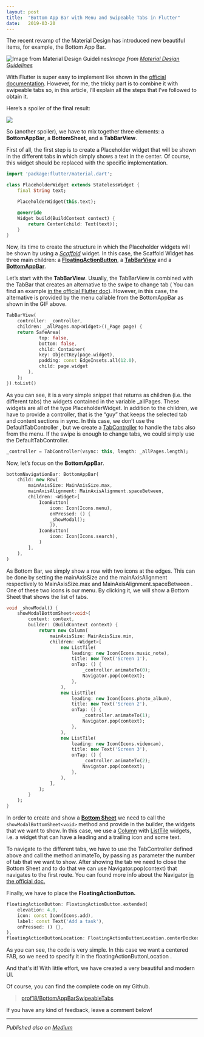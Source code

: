 ```yaml
---
layout: post
title:  "Bottom App Bar with Menu and Swipeable Tabs in Flutter"
date:   2019-03-20
---
```


The recent revamp of the Material Design has introduced new beautiful items, for example, the Bottom App Bar.

![Image from [Material Design Guidelines](https://material.io/design/components/app-bars-bottom.html#)](https://cdn-images-1.medium.com/max/3040/1*ToNzjvmwSmUMNQivKv361A.png)*Image from [Material Design Guidelines](https://material.io/design/components/app-bars-bottom.html#)*

With Flutter is super easy to implement like shown in the [official documentation](https://docs.flutter.io/flutter/material/BottomAppBar-class.html). However, for me, the tricky part is to combine it with swipeable tabs so, in this article, I’ll explain all the steps that I’ve followed to obtain it.

Here’s a spoiler of the final result:

![](https://cdn-images-1.medium.com/max/2000/1*1hnvZF-24FwU25FAdWQiGg.gif)

So (another spoiler), we have to mix together three elements: a **BottomAppBar**, a **BottomSheet**, and a **TabBarView**.

First of all, the first step is to create a Placeholder widget that will be shown in the different tabs in which simply shows a text in the center. Of course, this widget should be replaced with the specific implementation.

```dart
import 'package:flutter/material.dart';

class PlaceholderWidget extends StatelessWidget {
    final String text;

    PlaceholderWidget(this.text);

    @override
    Widget build(BuildContext context) {
        return Center(child: Text(text));
    }
}
```

Now, its time to create the structure in which the Placeholder widgets will be shown by using a [*Scaffold*](https://docs.flutter.io/flutter/material/Scaffold-class.html) widget. In this case, the Scaffold Widget has three main children: a [**FloatingActionButton**](https://docs.flutter.io/flutter/material/FloatingActionButton-class.html), a [**TabBarView**](https://docs.flutter.io/flutter/material/TabBarView-class.html) and a [**BottomAppBar**](https://docs.flutter.io/flutter/material/BottomAppBar-class.html).

Let’s start with the **TabBarView**. Usually, the TabBarView is combined with the TabBar that creates an alternative to the swipe to change tab ( You can find an example [in the official Flutter doc](https://flutter.dev/docs/cookbook/design/tabs)). However, in this case, the alternative is provided by the menu callable from the BottomAppBar as shown in the GIF above.

```dart
TabBarView(
    controller: _controller,
    children: _allPages.map<Widget>((_Page page) {
    return SafeArea(
            top: false,
            bottom: false,
            child: Container(
            key: ObjectKey(page.widget),
            padding: const EdgeInsets.all(12.0),
            child: page.widget
        ),
    );
}).toList()
```    

As you can see, it is a very simple snippet that returns as children (i.e. the different tabs) the widgets contained in the variable _allPages. These widgets are all of the type PlaceholderWidget. In addition to the children, we have to provide a controller, that is the “guy” that keeps the selected tab and content sections in sync. In this case, we don’t use the DefaultTabController , but we create a [TabController](https://docs.flutter.io/flutter/material/TabController-class.html) to handle the tabs also from the menu. If the swipe is enough to change tabs, we could simply use the DefaultTabController.

```dart
_controller = TabController(vsync: this, length: _allPages.length);
```

Now, let’s focus on the **BottomAppBar**.

```dart
bottomNavigationBar: BottomAppBar(
    child: new Row(
        mainAxisSize: MainAxisSize.max,
        mainAxisAlignment: MainAxisAlignment.spaceBetween,
        children: <Widget>[
            IconButton(
                icon: Icon(Icons.menu),
                onPressed: () {
                _showModal();
                }),
            IconButton(
                icon: Icon(Icons.search),
            )
        ],
    ),
)
```    

As Bottom Bar, we simply show a row with two icons at the edges. This can be done by setting the mainAxisSize and the mainAxisAlignment respectively to MainAxisSize.max and MainAxisAlignment.spaceBetween . One of these two icons is our menu. By clicking it, we will show a Bottom Sheet that shows the list of tabs.

```dart
void _showModal() {
    showModalBottomSheet<void>(
        context: context,
        builder: (BuildContext context) {
            return new Column(
                mainAxisSize: MainAxisSize.min,
                children: <Widget>[
                    new ListTile(
                        leading: new Icon(Icons.music_note),
                        title: new Text('Screen 1'),
                        onTap: () {
                            _controller.animateTo(0);
                            Navigator.pop(context);
                        },
                    ),
                    new ListTile(
                        leading: new Icon(Icons.photo_album),
                        title: new Text('Screen 2'),
                        onTap: () {
                            _controller.animateTo(1);
                            Navigator.pop(context);
                        },
                    ),
                    new ListTile(
                        leading: new Icon(Icons.videocam),
                        title: new Text('Screen 3'),
                        onTap: () {
                            _controller.animateTo(2);
                            Navigator.pop(context);
                        },
                    ),
                ],
            );
        }
    );
}
```

In order to create and show a [**Bottom Sheet**](https://docs.flutter.io/flutter/material/BottomSheet-class.html) we need to call the ```showModalBottomSheet<void>``` method and provide in the builder, the widgets that we want to show. In this case, we use a [Column](https://docs.flutter.io/flutter/widgets/Column-class.html) with [ListTile](https://docs.flutter.io/flutter/material/ListTile-class.html) widgets, i.e. a widget that can have a leading and a trailing icon and some text.

To navigate to the different tabs, we have to use the TabController defined above and call the method animateTo, by passing as parameter the number of tab that we want to show. After showing the tab we need to close the Bottom Sheet and to do that we can use Navigator.pop(context) that navigates to the first route. You can found more info about the Navigator [in the official doc.](https://flutter.dev/docs/cookbook/navigation/navigation-basics)

Finally, we have to place the **FloatingActionButton.**

```dart
floatingActionButton: FloatingActionButton.extended(
    elevation: 4.0,
    icon: const Icon(Icons.add),
    label: const Text('Add a task'),
    onPressed: () {},
),
floatingActionButtonLocation: FloatingActionButtonLocation.centerDocked,
```    

As you can see, the code is very simple. In this case we want a centered FAB, so we need to specify it in the floatingActionButtonLocation .

And that's it! With little effort, we have created a very beautiful and modern UI.

Of course, you can find the complete code on my Github.

> [prof18/BottomAppBarSwipeableTabs](https://github.com/prof18/BottomAppBarSwipeableTabs)

If you have any kind of feedback, leave a comment below!

----

*Published also on [Medium](https://medium.com/@marcogomiero/bottom-app-bar-with-menu-and-swipeable-tabs-in-flutter-285ff2042cb8)*
